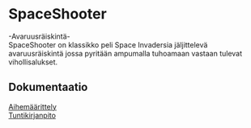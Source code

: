 # SpaceShooter
-Avaruusräiskintä-
<br>
SpaceShooter on klassikko peli Space Invadersia jäljittelevä avaruusräiskintä
jossa pyritään ampumalla tuhoamaan vastaan tulevat vihollisalukset.
<br>
## Dokumentaatio
[Aihemäärittely](Dokumentaatio/Aihemaarittely.md)
<br>
[Tuntikirjanpito](Dokumentaatio/Tuntikirjanpito.md)

